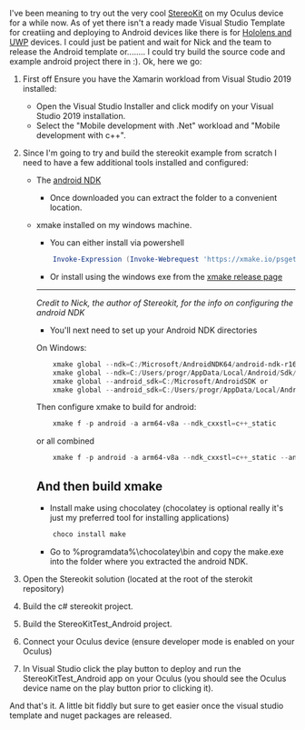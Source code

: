 I've been meaning to try out the very cool [StereoKit](https://stereokit.net/) on my Oculus device for a while now. As of yet there isn't a ready made Visual Studio Template for creatiing and deploying to Android devices like there is for [Hololens and UWP](https://marketplace.visualstudio.com/items?itemName=NickKlingensmith.StereoKitTemplates) devices.
I could just be patient and wait for Nick and the team to release the Android template or........ I could try build the source code and example android project there in :).
Ok, here we go:
1) First off Ensure you have the Xamarin workload from Visual Studio 2019 installed:
	- Open the Visual Studio Installer and click modify on your Visual Studio 2019 installation.
	- Select the "Mobile development with .Net" workload and "Mobile development with c++".	
2) Since I'm going to try and build the stereokit example from scratch I need to have a few additional tools installed and configured:
	- The [android NDK](https://developer.android.com/ndk/downloads) 
		- Once downloaded you can extract the folder to a convenient location.
	- xmake installed on my windows machine.
		- You can either install via powershell
		``` powershell
			Invoke-Expression (Invoke-Webrequest 'https://xmake.io/psget.text' -UseBasicParsing).Content
		```
		- Or install using the windows exe from the [xmake release page](https://github.com/xmake-io/xmake/releases)
		
		---
		*Credit to Nick, the author of Stereokit, for the info on configuring the android NDK*

		- You'll next need to set up your Android NDK directories

		On Windows:
		``` powershell
			xmake global --ndk=C:/Microsoft/AndroidNDK64/android-ndk-r16b or
			xmake global --ndk=C:/Users/progr/AppData/Local/Android/Sdk/ndk/21.3.6528147
			xmake global --android_sdk=C:/Microsoft/AndroidSDK or
			xmake global --android_sdk=C:/Users/progr/AppData/Local/Android/Sdk
		```
		Then configure xmake to build for android:
		``` powershell
			xmake f -p android -a arm64-v8a --ndk_cxxstl=c++_static
		```
		or all combined
		``` powershell
			xmake f -p android -a arm64-v8a --ndk_cxxstl=c++_static --android_sdk=C:/Users/progr/AppData/Local/Android/Sdk --ndk=C:/Users/progr/AppData/Local/Android/Sdk/ndk/21.3.6528147
		```

		And then build
		xmake
		---

		- Install make using chocolatey (chocolatey is optional really it's just my preferred tool for installing applications)
		``` powershell
			choco install make
		```
		- Go to %programdata%\chocolatey\bin and copy the make.exe into the folder where you extracted the android NDK.

3) Open the Stereokit solution (located at the root of the sterokit repository)
4) Build the c# stereokit project.
5) Build the StereoKitTest_Android project.
6) Connect your Oculus device (ensure developer mode is enabled on your Oculus)
7) In Visual Studio click the play button to deploy and run the StereoKitTest_Android app on your Oculus (you should see the Oculus device name on the play button prior to clicking it).

And that's it. A little bit fiddly but sure to get easier once the visual studio template and nuget packages are released.